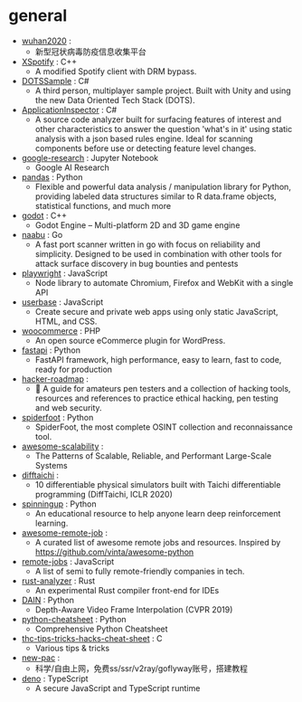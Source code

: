 # general
- [wuhan2020](https://github.com/wuhan2020/wuhan2020) : 
  - 新型冠状病毒防疫信息收集平台
- [XSpotify](https://github.com/meik97/XSpotify) : C++
  - A modified Spotify client with DRM bypass.
- [DOTSSample](https://github.com/Unity-Technologies/DOTSSample) : C#
  - A third person, multiplayer sample project. Built with Unity and using the new Data Oriented Tech Stack (DOTS).
- [ApplicationInspector](https://github.com/microsoft/ApplicationInspector) : C#
  - A source code analyzer built for surfacing features of interest and other characteristics to answer the question 'what's in it' using static analysis with a json based rules engine. Ideal for scanning components before use or detecting feature level changes.
- [google-research](https://github.com/google-research/google-research) : Jupyter Notebook
  - Google AI Research
- [pandas](https://github.com/pandas-dev/pandas) : Python
  - Flexible and powerful data analysis / manipulation library for Python, providing labeled data structures similar to R data.frame objects, statistical functions, and much more
- [godot](https://github.com/godotengine/godot) : C++
  - Godot Engine – Multi-platform 2D and 3D game engine
- [naabu](https://github.com/projectdiscovery/naabu) : Go
  - A fast port scanner written in go with focus on reliability and simplicity. Designed to be used in combination with other tools for attack surface discovery in bug bounties and pentests
- [playwright](https://github.com/microsoft/playwright) : JavaScript
  - Node library to automate Chromium, Firefox and WebKit with a single API
- [userbase](https://github.com/encrypted-dev/userbase) : JavaScript
  - Create secure and private web apps using only static JavaScript, HTML, and CSS.
- [woocommerce](https://github.com/woocommerce/woocommerce) : PHP
  - An open source eCommerce plugin for WordPress.
- [fastapi](https://github.com/tiangolo/fastapi) : Python
  - FastAPI framework, high performance, easy to learn, fast to code, ready for production
- [hacker-roadmap](https://github.com/sundowndev/hacker-roadmap) : 
  - 📌 A guide for amateurs pen testers and a collection of hacking tools, resources and references to practice ethical hacking, pen testing and web security.
- [spiderfoot](https://github.com/smicallef/spiderfoot) : Python
  - SpiderFoot, the most complete OSINT collection and reconnaissance tool.
- [awesome-scalability](https://github.com/binhnguyennus/awesome-scalability) : 
  - The Patterns of Scalable, Reliable, and Performant Large-Scale Systems
- [difftaichi](https://github.com/yuanming-hu/difftaichi) : 
  - 10 differentiable physical simulators built with Taichi differentiable programming (DiffTaichi, ICLR 2020)
- [spinningup](https://github.com/openai/spinningup) : Python
  - An educational resource to help anyone learn deep reinforcement learning.
- [awesome-remote-job](https://github.com/lukasz-madon/awesome-remote-job) : 
  - A curated list of awesome remote jobs and resources. Inspired by https://github.com/vinta/awesome-python
- [remote-jobs](https://github.com/remoteintech/remote-jobs) : JavaScript
  - A list of semi to fully remote-friendly companies in tech.
- [rust-analyzer](https://github.com/rust-analyzer/rust-analyzer) : Rust
  - An experimental Rust compiler front-end for IDEs
- [DAIN](https://github.com/baowenbo/DAIN) : Python
  - Depth-Aware Video Frame Interpolation (CVPR 2019)
- [python-cheatsheet](https://github.com/gto76/python-cheatsheet) : Python
  - Comprehensive Python Cheatsheet
- [thc-tips-tricks-hacks-cheat-sheet](https://github.com/hackerschoice/thc-tips-tricks-hacks-cheat-sheet) : C
  - Various tips & tricks
- [new-pac](https://github.com/Alvin9999/new-pac) : 
  - 科学/自由上网，免费ss/ssr/v2ray/goflyway账号，搭建教程
- [deno](https://github.com/denoland/deno) : TypeScript
  - A secure JavaScript and TypeScript runtime
